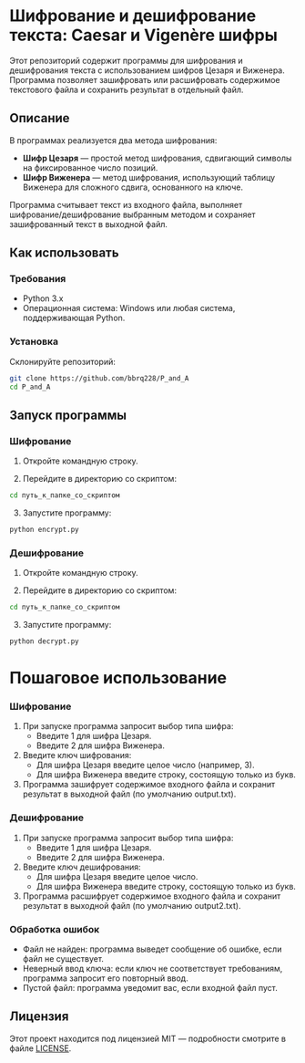 # Шифрование и дешифрование текста: Caesar и Vigenère шифры

Этот репозиторий содержит программы для шифрования и дешифрования текста с использованием шифров Цезаря и Виженера. Программа позволяет зашифровать или расшифровать содержимое текстового файла и сохранить результат в отдельный файл.

## Описание

В программах реализуется два метода шифрования:
- **Шифр Цезаря** — простой метод шифрования, сдвигающий символы на фиксированное число позиций.
- **Шифр Виженера** — метод шифрования, использующий таблицу Виженера для сложного сдвига, основанного на ключе.

Программа считывает текст из входного файла, выполняет шифрование/дешифрование выбранным методом и сохраняет зашифрованный текст в выходной файл.

## Как использовать

### Требования

- Python 3.x
- Операционная система: Windows или любая система, поддерживающая Python.

### Установка


Склонируйте репозиторий:
```bash
git clone https://github.com/bbrq228/P_and_A
cd P_and_A
```

## Запуск программы

### Шифрование

1. Откройте командную строку.

2. Перейдите в директорию со скриптом:

```bash
cd путь_к_папке_со_скриптом
```
3. Запустите программу:
```bash
python encrypt.py
```

### Дешифрование

1. Откройте командную строку.

2. Перейдите в директорию со скриптом:

```bash
cd путь_к_папке_со_скриптом
```
3. Запустите программу:
```bash
python decrypt.py
```

# Пошаговое использование

### Шифрование

1. При запуске программа запросит выбор типа шифра:
   + Введите 1 для шифра Цезаря.
   + Введите 2 для шифра Виженера.
2. Введите ключ шифрования:
    + Для шифра Цезаря введите целое число (например, 3).
    + Для шифра Виженера введите строку, состоящую только из букв.
3. Программа зашифрует содержимое входного файла и сохранит результат в выходной файл (по умолчанию output.txt).

### Дешифрование

1. При запуске программа запросит выбор типа шифра:
   + Введите 1 для шифра Цезаря.
   + Введите 2 для шифра Виженера.
2. Введите ключ дешифрования:
   + Для шифра Цезаря введите целое число.
   + Для шифра Виженера введите строку, состоящую только из букв.
3. Программа расшифрует содержимое входного файла и сохранит результат в выходной файл (по умолчанию output2.txt).

### Обработка ошибок
+ Файл не найден: программа выведет сообщение об ошибке, если файл не существует.
+ Неверный ввод ключа: если ключ не соответствует требованиям, программа запросит его повторный ввод.
+ Пустой файл: программа уведомит вас, если входной файл пуст.

## Лицензия
Этот проект находится под лицензией MIT — подробности смотрите в файле [LICENSE](LICENSE.txt).

